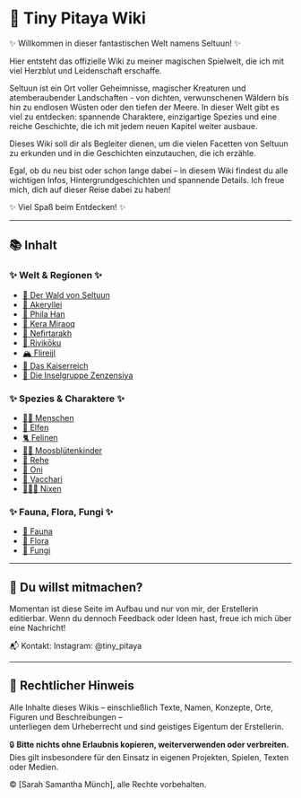 # 🌱 Tiny Pitaya Wiki

✨ Willkommen in dieser fantastischen Welt namens Seltuun! ✨

Hier entsteht das offizielle Wiki zu meiner magischen Spielwelt, die ich mit viel Herzblut und Leidenschaft erschaffe.

Seltuun ist ein Ort voller Geheimnisse, magischer Kreaturen und atemberaubender Landschaften - von dichten, verwunschenen Wäldern bis hin zu endlosen Wüsten oder den tiefen der Meere. In dieser Welt gibt es viel zu entdecken: spannende Charaktere, einzigartige Spezies und eine reiche Geschichte, die ich mit jedem neuen Kapitel weiter ausbaue.

Dieses Wiki soll dir als Begleiter dienen, um die vielen Facetten von Seltuun zu erkunden und in die Geschichten einzutauchen, die ich erzähle.

Egal, ob du neu bist oder schon lange dabei – in diesem Wiki findest du alle wichtigen Infos, Hintergrundgeschichten und spannende Details.
Ich freue mich, dich auf dieser Reise dabei zu haben!

✨ Viel Spaß beim Entdecken! ✨

---

## 📚 Inhalt

### ✨ Welt & Regionen ✨

- [🍄 Der Wald von Seltuun](./waldseltuun)
- [🌷 Akeryllei](./akeryllei.md)
- [🌳 Phila Han](./phila-han.md)
- [🌵 Kera Miraoq](./kera-miraoq.md)
- [🌴 Nefirtarakh](./nefirtarakh.md)
- [🌸 Rivikōku](./rivikoku.md)
- [🏔️ Flireijl](./flireijl.md)
- [🏰 Das Kaiserreich](./kaiserreich.md)
- [🌊 Die Inselgruppe Zenzensiya](./zenzensiya.md)


### ✨ Spezies & Charaktere ✨

- [🧙‍♀️ Menschen](./menschen.md)
- [🧝 Elfen](./elfen.md)
- [🐈 Felinen](./felinen.md)
- [👯🏻 Moosblütenkinder](./moosblutenkinder.md)
- [🦌 Rehe](./rehe.md)
- [👹 Oni](oni.md)
- [🐄 Vacchari](vacchari.md)
- [🧜🏻‍♀️ Nixen](./nixen.md)


### ✨ Fauna, Flora, Fungi ✨

- [🐸 Fauna](./fauna.md)
- [🌱 Flora](./flora.md)
- [🍄 Fungi](./fungi.md)

---

## 🔧 Du willst mitmachen?

Momentan ist diese Seite im Aufbau und nur von mir, der Erstellerin editierbar.
Wenn du dennoch Feedback oder Ideen hast, freue ich mich über eine Nachricht!

📬 Kontakt: Instagram: @tiny_pitaya

---

## 📄 Rechtlicher Hinweis

Alle Inhalte dieses Wikis – einschließlich Texte, Namen, Konzepte, Orte, Figuren und Beschreibungen –  
unterliegen dem Urheberrecht und sind geistiges Eigentum der Erstellerin.

🔒 **Bitte nichts ohne Erlaubnis kopieren, weiterverwenden oder verbreiten.**  
Dies gilt insbesondere für den Einsatz in eigenen Projekten, Spielen, Texten oder Medien.

© [Sarah Samantha Münch], alle Rechte vorbehalten.

